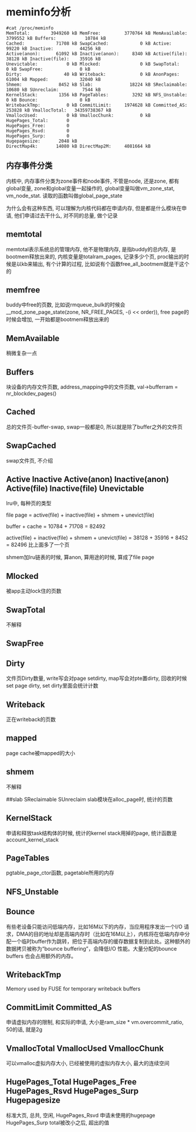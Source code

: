 # meminfo分析
```
#cat /proc/meminfo
MemTotal:        3949260 kB MemFree:         3770764 kB MemAvailable:    3799552 kB Buffers:           10784 kB
Cached:            71708 kB SwapCached:            0 kB Active:            99220 kB Inactive:          44256 kB
Active(anon):      61092 kB Inactive(anon):     8340 kB Active(file):      38128 kB Inactive(file):    35916 kB
Unevictable:           0 kB Mlocked:               0 kB SwapTotal:             0 kB SwapFree:              0 kB
Dirty:                40 kB Writeback:             0 kB AnonPages:         61004 kB Mapped:            32040 kB
Shmem:              8452 kB Slab:              18224 kB SReclaimable:      10680 kB SUnreclaim:         7544 kB
KernelStack:        1356 kB PageTables:         3292 kB NFS_Unstable:          0 kB Bounce:                0 kB
WritebackTmp:          0 kB CommitLimit:     1974628 kB Committed_AS:     253828 kB VmallocTotal:   34359738367 kB
VmallocUsed:           0 kB VmallocChunk:          0 kB
HugePages_Total:       0
HugePages_Free:        0
HugePages_Rsvd:        0
HugePages_Surp:        0
Hugepagesize:       2048 kB 
DirectMap4k:       14080 kB DirectMap2M:     4081664 kB
```
## 内存事件分类
内核中, 内存事件分类为zone事件和node事件, 不管是node, 还是zone, 都有global变量, zone和global变量一起操作的, global变量叫做vm_zone_stat, vm_node_stat. 读取的函数叫做global_page_state

为什么会有这种东西, 可以理解为内核代码都在申请内存, 但是都是什么模块在申请, 他们申请过去干什么, 对不同的总量, 做个记录

## memtotal
memtotal表示系统总的管理内存, 他不是物理内存, 是指buddy的总内存, 是bootmem释放出来的, 内核变量是totalram_pages, 记录多少个页, proc输出的时候是以kb来输出, 有个计算的过程, 比如说有个函数free_all_bootmem就是干这个的

## memfree
buddy中free的页数, 比如说rmqueue_bulk的时候会__mod_zone_page_state(zone, NR_FREE_PAGES, -(i << order)), free page的时候会增加, 一开始都是bootmem释放出来的

## MemAvailable
稍微复杂一点

## Buffers
块设备的内存文件页数, address_mapping中的文件页数, val->bufferram = nr_blockdev_pages()

## Cached
总的文件页-buffer-swap, swap一般都是0, 所以就是除了buffer之外的文件页

## SwapCached
swap文件页, 不介绍

## Active Inactive Active(anon)  Inactive(anon) Active(file) Inactive(file) Unevictable
lru中, 每种页的类型

file page = active(file) + inactive(file) + shmem + unevict(file)

buffer + cache = 10784 + 71708 = 82492

active(file) + inactive(file) + shmem + unevict(file) = 38128 + 35916 + 8452 = 82496 比上面多了一个页

shmem加lru链表的时候, 算anon, 算用途的时候, 算成了file page

## Mlocked
被app主动lock住的页数

## SwapTotal
不解释

## SwapFree

## Dirty
文件页Dirty数量, write写会对page setdirty, map写会对pte置dirty, 回收的时候set page dirty, set dirty里面会统计计数

## Writeback
正在writeback的页数

## mapped
page cache被mapped的大小

## shmem
不解释

##slab SReclaimable SUnreclaim
slab模块在alloc_page时, 统计的页数

## KernelStack
申请和释放task结构体的时候, 统计的kernel stack用掉的page, 统计函数是account_kernel_stack

## PageTables
pgtable_page_ctor函数, pagetable所用的内存

## NFS_Unstable

## Bounce
有些老设备只能访问低端内存，比如16M以下的内存，当应用程序发出一个I/O 请求，DMA的目的地址却是高端内存时（比如在16M以上），内核将在低端内存中分配一个临时buffer作为跳转，把位于高端内存的缓存数据复制到此处。这种额外的数据拷贝被称为“bounce buffering”，会降低I/O 性能。大量分配的bounce buffers 也会占用额外的内存。

## WritebackTmp
Memory used by FUSE for temporary writeback buffers

## CommitLimit Committed_AS
申请虚拟内存的限制, 和实际的申请, 大小是ram_size * vm.overcommit_ratio, 50的话, 就是2g

## VmallocTotal VmallocUsed VmallocChunk
可以vmalloc虚拟内存大小, 已经被使用的虚拟内存大小, 最大的连续空间

## HugePages_Total HugePages_Free HugePages_Rsvd HugePages_Surp Hugepagesize
标准大页, 总共, 空闲, 
HugePages_Rsvd 申请未使用的hugepage
HugePages_Surp total被改小之后, 超出的值
